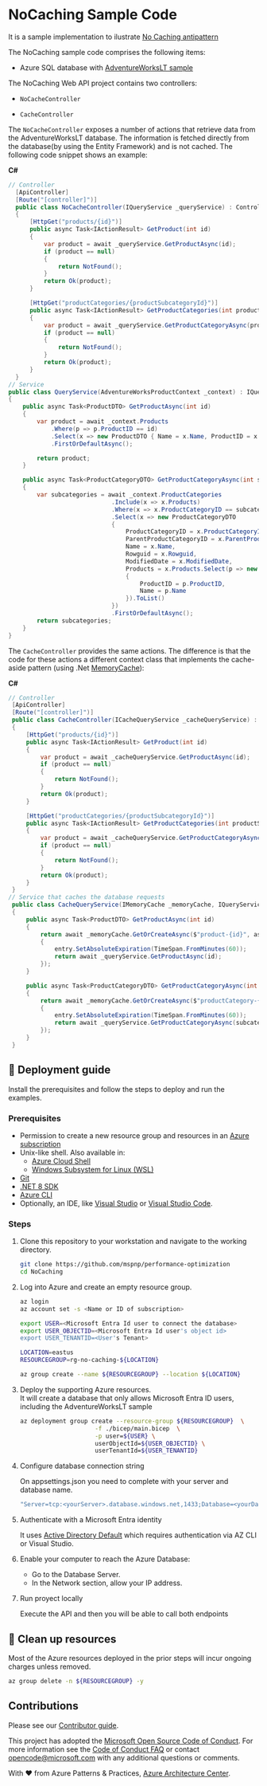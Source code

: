 # NoCaching Sample Code

It is a sample implementation to ilustrate [No Caching antipattern](https://learn.microsoft.com/azure/architecture/antipatterns/no-caching/)

The NoCaching sample code comprises the following items:

- Azure SQL database with [AdventureWorksLT sample](https://learn.microsoft.com/sql/samples/adventureworks-install-configure?view=sql-server-ver16&tabs=ssms#deploy-to-azure-sql-database)

The NoCaching Web API project contains two controllers:

- `NoCacheController`

- `CacheController`

The `NoCacheController` exposes a number of actions that retrieve data from the AdventureWorksLT database. The information is fetched directly from the database(by using the Entity Framework) and is not cached. The following code snippet shows an example:

**C#**

```C#
// Controller
  [ApiController]
  [Route("[controller]")]
  public class NoCacheController(IQueryService _queryService) : ControllerBase
  {
      [HttpGet("products/{id}")]
      public async Task<IActionResult> GetProduct(int id)
      {
          var product = await _queryService.GetProductAsync(id);
          if (product == null)
          {
              return NotFound();
          }
          return Ok(product);
      }

      [HttpGet("productCategories/{productSubcategoryId}")]
      public async Task<IActionResult> GetProductCategories(int productSubcategoryId)
      {
          var product = await _queryService.GetProductCategoryAsync(productSubcategoryId);
          if (product == null)
          {
              return NotFound();
          }
          return Ok(product);
      }
  }
// Service 
public class QueryService(AdventureWorksProductContext _context) : IQueryService
{
    public async Task<ProductDTO> GetProductAsync(int id)
    {
        var product = await _context.Products
            .Where(p => p.ProductID == id)
            .Select(x => new ProductDTO { Name = x.Name, ProductID = x.ProductID })
            .FirstOrDefaultAsync();

        return product;
    }

    public async Task<ProductCategoryDTO> GetProductCategoryAsync(int subcategoryId)
    {
        var subcategories = await _context.ProductCategories
                             .Include(x => x.Products)
                             .Where(x => x.ProductCategoryID == subcategoryId)
                             .Select(x => new ProductCategoryDTO
                             {
                                 ProductCategoryID = x.ProductCategoryID,
                                 ParentProductCategoryID = x.ParentProductCategoryID,
                                 Name = x.Name,
                                 Rowguid = x.Rowguid,
                                 ModifiedDate = x.ModifiedDate,
                                 Products = x.Products.Select(p => new ProductDTO
                                 {
                                     ProductID = p.ProductID,
                                     Name = p.Name
                                 }).ToList()
                             })
                             .FirstOrDefaultAsync();
        return subcategories;
    }
}
```

The `CacheController` provides the same actions. The difference is that the code for these actions a different context class that implements the cache-aside pattern (using .Net [MemoryCache](https://learn.microsoft.com/aspnet/core/performance/caching/memory)):

**C#**

```C#
// Controller
 [ApiController]
 [Route("[controller]")]
 public class CacheController(ICacheQueryService _cacheQueryService) : ControllerBase
 {
     [HttpGet("products/{id}")]
     public async Task<IActionResult> GetProduct(int id)
     {
         var product = await _cacheQueryService.GetProductAsync(id);
         if (product == null)
         {
             return NotFound();
         }
         return Ok(product);
     }

     [HttpGet("productCategories/{productSubcategoryId}")]
     public async Task<IActionResult> GetProductCategories(int productSubcategoryId)
     {
         var product = await _cacheQueryService.GetProductCategoryAsync(productSubcategoryId);
         if (product == null)
         {
             return NotFound();
         }
         return Ok(product);
     }
 }
// Service that caches the database requests
 public class CacheQueryService(IMemoryCache _memoryCache, IQueryService _queryService) : ICacheQueryService
 {
     public async Task<ProductDTO> GetProductAsync(int id)
     {
         return await _memoryCache.GetOrCreateAsync($"product-{id}", async entry =>
         {
             entry.SetAbsoluteExpiration(TimeSpan.FromMinutes(60));
             return await _queryService.GetProductAsync(id);
         });
     }

     public async Task<ProductCategoryDTO> GetProductCategoryAsync(int subcategoryId)
     {
         return await _memoryCache.GetOrCreateAsync($"productCategory-{subcategoryId}", async entry =>
         {
             entry.SetAbsoluteExpiration(TimeSpan.FromMinutes(60));
             return await _queryService.GetProductCategoryAsync(subcategoryId);
         });
     }
 }
```

## :rocket: Deployment guide

Install the prerequisites and follow the steps to deploy and run the examples.

### Prerequisites

- Permission to create a new resource group and resources in an [Azure subscription](https://azure.com/free)
- Unix-like shell. Also available in:
  - [Azure Cloud Shell](https://shell.azure.com/)
  - [Windows Subsystem for Linux (WSL)](https://learn.microsoft.com/windows/wsl/install)
- [Git](https://git-scm.com/downloads)
- [.NET 8 SDK](https://dotnet.microsoft.com/download/dotnet/8.0)
- [Azure CLI](https://learn.microsoft.com/cli/azure/install-azure-cli)
- Optionally, an IDE, like [Visual Studio](https://visualstudio.microsoft.com/downloads/) or [Visual Studio Code](https://code.visualstudio.com/).

### Steps

1. Clone this repository to your workstation and navigate to the working directory.

   ```bash
   git clone https://github.com/mspnp/performance-optimization
   cd NoCaching
   ```

1. Log into Azure and create an empty resource group.

   ```bash
   az login
   az account set -s <Name or ID of subscription>

   export USER=<Microsoft Entra Id user to connect the database>
   export USER_OBJECTID=<Microsoft Entra Id user's object id>
   export USER_TENANTID=<User's Tenant>

   LOCATION=eastus
   RESOURCEGROUP=rg-no-caching-${LOCATION}

   az group create --name ${RESOURCEGROUP} --location ${LOCATION}

   ```

1. Deploy the supporting Azure resources.  
   It will create a database that only allows Microsoft Entra ID users, including the AdventureWorksLT sample

   ```bash
   az deployment group create --resource-group ${RESOURCEGROUP}  \
                        -f ./bicep/main.bicep  \
                        -p user=${USER} \
                        userObjectId=${USER_OBJECTID} \
                        userTenantId=${USER_TENANTID}
   ```

1. Configure database connection string

   On appsettings.json you need to complete with your server and database name.

   ```bash
   "Server=tcp:<yourServer>.database.windows.net,1433;Database=<yourDatabase>;Authentication=ActiveDirectoryDefault; Encrypt=True;TrustServerCertificate=false;Connection Timeout=30;",
   ```

1. Authenticate with a Microsoft Entra identity

   It uses [Active Directory Default](https://learn.microsoft.com/sql/connect/ado-net/sql/azure-active-directory-authentication?view=sql-server-ver16#setting-microsoft-entra-authentication) which requires authentication via AZ CLI or Visual Studio.

1. Enable your computer to reach the Azure Database:

   - Go to the Database Server.
   - In the Network section, allow your IP address.

1. Run proyect locally

   Execute the API and then you will be able to call both endpoints

## :broom: Clean up resources

Most of the Azure resources deployed in the prior steps will incur ongoing charges unless removed.

```bash
az group delete -n ${RESOURCEGROUP} -y
```

## Contributions

Please see our [Contributor guide](./CONTRIBUTING.md).

This project has adopted the [Microsoft Open Source Code of Conduct](https://opensource.microsoft.com/codeofconduct/). For more information see the [Code of Conduct FAQ](https://opensource.microsoft.com/codeofconduct/faq/) or contact <opencode@microsoft.com> with any additional questions or comments.

With :heart: from Azure Patterns & Practices, [Azure Architecture Center](https://azure.com/architecture).